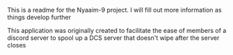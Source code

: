 This is a readme for the Nyaaim-9 project. I will fill out more information as things develop further

This application was originally created to facilitate the ease of members of a discord server to spool up a DCS server that doesn't wipe after the server closes
    
